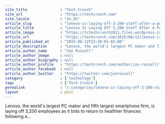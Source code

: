 ```yaml
---
site_title               : "Tech Crunch"
site_url                 : "https://techcrunch.com"
site_locale              : "en_US"
article_slug             : "lenovo-is-laying-off-3-200-staff-after-a-poor-quarter-of-business"
article_title            : "Lenovo Is Laying Off 3,200 Staff After A Poor Quarter Of Business"
article_image            : "https://tctechcrunch2011.files.wordpress.com/2014/01/lenovo.jpg?w=764&h=400&crop=1"
article_url              : "https://techcrunch.com/2015/08/12/lenovo-is-laying-off-3200-staff-after-a-poor-quarter-of-business/"
article_published_at     : "2015-08-12T23:20:03-03:00"
article_description      : "Lenovo, the world's largest PC maker and fifth largest smartphone firm, is laying off 3,200 employees as it bids to return to healthier finances following a..."
article_author_name      : "Jon Russell"
article_author_image     : null
article_author_biography : null
article_author_profile   : "https://techcrunch.com/author/jon-russell/"
article_author_facebook  : null
article_author_twitter   : "https://twitter.com/jonrussell"
category                 : ['technology']
tags                     : ['Tech Crunch']
permalink                : "/:categories/lenovo-is-laying-off-3-200-staff-after-a-poor-quarter-of-business/"
layout                   : post
---
```


Lenovo, the world's largest PC maker and fifth largest smartphone firm, is laying off 3,200 employees as it bids to return to healthier finances following a...
